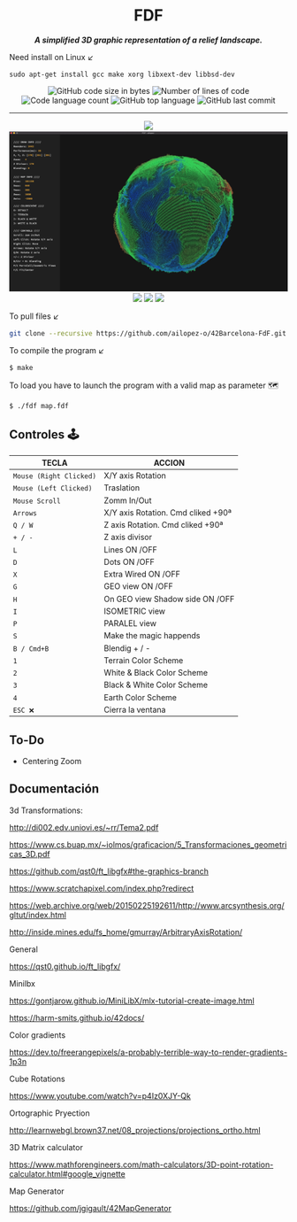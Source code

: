 <h1 align="center">
	FDF
</h1>

<p align="center">
	<b><i>A simplified 3D graphic representation of a relief landscape.</i></b><br>
</p>

Need install on Linux ↙️
```Linux
sudo apt-get install gcc make xorg libxext-dev libbsd-dev
```

<p align="center">
	<img alt="GitHub code size in bytes" src="https://img.shields.io/github/languages/code-size/ailopez-o/42Barcelona-FdF?color=lightblue" />
	<img alt="Number of lines of code" src="https://img.shields.io/tokei/lines/github/ailopez-o/42Barcelona-FdF?color=critical" />
	<img alt="Code language count" src="https://img.shields.io/github/languages/count/ailopez-o/42Barcelona-FdF?color=yellow" />
	<img alt="GitHub top language" src="https://img.shields.io/github/languages/top/ailopez-o/42Barcelona-FdF?color=blue" />
	<img alt="GitHub last commit" src="https://img.shields.io/github/last-commit/ailopez-o/42Barcelona-FdF?color=green" />
</p>


---


<p align="center">
	<img src="https://github.com/ailopez-o/42Barcelona-FdF/blob/main/img/captura.gif" />
	<img src="https://github.com/ailopez-o/42Barcelona-FdF/blob/main/img/map3.jpg" />
	<img src="https://raw.githubusercontent.com/aitorlopez42/42Barcelona-FdF/main/img/map0.png" />
	<img src="https://raw.githubusercontent.com/aitorlopez42/42Barcelona-FdF/main/img/map1.png" />
	<img src="https://raw.githubusercontent.com/aitorlopez42/42Barcelona-FdF/main/img/map2.png" />
</p>


To pull files ↙️
```bash
git clone --recursive https://github.com/ailopez-o/42Barcelona-FdF.git
```
To compile the program ↙️

```bash
$ make
```
To load you have to launch the program with a valid map as parameter 🗺️
```bash
$ ./fdf map.fdf
```


## Controles 🕹

|TECLA|ACCION|
|---|---|
|`Mouse (Right Clicked)`| X/Y axis Rotation|
|`Mouse (Left Clicked)`| Traslation|
|`Mouse Scroll`| Zomm In/Out|
|`Arrows`| X/Y axis Rotation. Cmd cliked +90ª|
|`Q / W`| Z axis Rotation. Cmd cliked +90ª|
|`+ / -`| Z axis divisor|
|`L`| Lines ON /OFF|
|`D`| Dots ON /OFF|
|`X`| Extra Wired ON /OFF|
|`G`| GEO view ON /OFF|
|`H`| On GEO view Shadow side ON /OFF|
|`I`| ISOMETRIC view |
|`P`| PARALEL view |
|`S`| Make the magic happends |
|`B / Cmd+B`| Blendig + / -|
|`1`| Terrain Color Scheme|
|`2`| White & Black Color Scheme|
|`3`| Black & White Color Scheme|
|`4`| Earth Color Scheme|
|`ESC ❌`|Cierra la ventana|

## To-Do

- Centering Zoom

## Documentación

3d Transformations: 

http://di002.edv.uniovi.es/~rr/Tema2.pdf

https://www.cs.buap.mx/~iolmos/graficacion/5_Transformaciones_geometricas_3D.pdf

https://github.com/qst0/ft_libgfx#the-graphics-branch

https://www.scratchapixel.com/index.php?redirect

https://web.archive.org/web/20150225192611/http://www.arcsynthesis.org/gltut/index.html

http://inside.mines.edu/fs_home/gmurray/ArbitraryAxisRotation/

General

https://qst0.github.io/ft_libgfx/

Minilbx

https://gontjarow.github.io/MiniLibX/mlx-tutorial-create-image.html

https://harm-smits.github.io/42docs/

Color gradients

https://dev.to/freerangepixels/a-probably-terrible-way-to-render-gradients-1p3n

Cube Rotations

https://www.youtube.com/watch?v=p4Iz0XJY-Qk

Ortographic Pryection 

http://learnwebgl.brown37.net/08_projections/projections_ortho.html

3D Matrix calculator

https://www.mathforengineers.com/math-calculators/3D-point-rotation-calculator.html#google_vignette

Map Generator

https://github.com/jgigault/42MapGenerator
